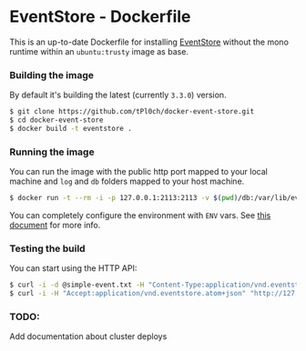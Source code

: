# EventStore - Dockerfile

This is an up-to-date Dockerfile for installing [EventStore](https://geteventstore.com/) without the mono runtime within an `ubuntu:trusty` image as base.

### Building the image

By default it's building the latest (currently `3.3.0`) version.

```sh
$ git clone https://github.com/tPl0ch/docker-event-store.git
$ cd docker-event-store
$ docker build -t eventstore .
```

### Running the image

You can run the image with the public http port mapped to your local machine and `log` and `db` folders mapped to your host machine.

```sh
$ docker run -t --rm -i -p 127.0.0.1:2113:2113 -v $(pwd)/db:/var/lib/eventstore -v $(pwd)/log:/var/log/eventstore eventstore
```

You can completely configure the environment with `ENV` vars. See [this document](http://docs.geteventstore.com/server/3.3.0/command-line-arguments/) for more info.

### Testing the build

You can start using the HTTP API:

```sh
$ curl -i -d @simple-event.txt -H "Content-Type:application/vnd.eventstore.events+json" "http://127.0.0.1:2113/streams/newstream"
$ curl -i -H "Accept:application/vnd.eventstore.atom+json" "http://127.0.0.1:2113/streams/newstream/0"
```

### TODO:

Add documentation about cluster deploys
